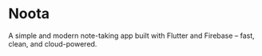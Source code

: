 # Noota
A simple and modern note-taking app built with Flutter and Firebase – fast, clean, and cloud-powered.
